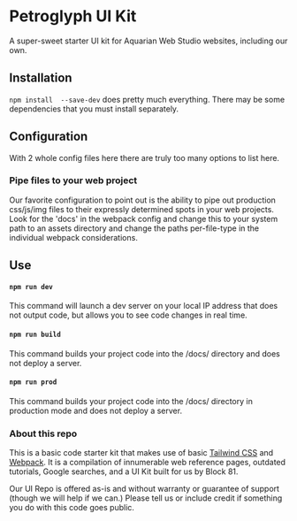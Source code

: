 # Petroglyph UI Kit
A super-sweet starter UI kit for Aquarian Web Studio websites, including our own.

## Installation
`npm install  --save-dev` does pretty much everything. There may be some dependencies that you must install separately.

## Configuration

With 2 whole config files here there are truly too many options to list here. 

### Pipe files to your web project 

Our favorite configuration to point out is the ability to pipe out production css/js/img files to their expressly determined spots in your web projects. Look for the 'docs' in the webpack config and change this to your system path to an assets directory and change the paths per-file-type in the individual webpack considerations.

## Use

#### `npm run dev`
This command will launch a dev server on your local IP address that does not output code, but allows you to see code changes in real time.

#### `npm run build`
This command builds your project code into the /docs/ directory and does not deploy a server.

#### `npm run prod`
This command builds your project code into the /docs/ directory in production mode and does not deploy a server.

### About this repo
This is a basic code starter kit that makes use of basic [Tailwind CSS](https://tailwindcss.com) and [Webpack](webpack.js.org). It is a compilation of innumerable web reference pages, outdated tutorials, Google searches, and a UI Kit built for us by Block 81.

Our UI Repo is offered as-is and without warranty or guarantee of support (though we will help if we can.) Please tell us or include credit if something you do with this code goes public.
